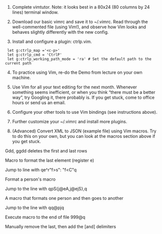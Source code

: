 1. Complete vimtutor. Note: it looks best in a 80x24 (80 columns by 24 lines) terminal window.


2. Download our basic vimrc and save it to ~/.vimrc. Read through the well-commented file (using Vim!), and observe how Vim looks and behaves slightly differently with the new config.

3. Install and configure a plugin: ctrlp.vim.
```
 let g:ctrlp_map ='<c-p>' 
 let g:ctrlp_cmd = 'CtrlP'
 let g:ctrlp_working_path_mode = 'ra' # Set the default path to the current path
 ```

4. To practice using Vim, re-do the Demo from lecture on your own machine.


5. Use Vim for all your text editing for the next month. Whenever something seems inefficient, or when you think “there must be a better way”, try Googling it, there probably is. If you get stuck, come to office hours or send us an email.


6. Configure your other tools to use Vim bindings (see instructions above).


7. Further customize your ~/.vimrc and install more plugins.


8. (Advanced) Convert XML to JSON (example file) using Vim macros. Try to do this on your own, but you can look at the macros section above if you get stuck.

Gdd, ggdd deletes the first and last rows

Macro to format the last element (register e)

Jump to line with <name> qe^r"f>s": "<ESC>f<C"<ESC>q

Format a person's macro

Jump to the line with <person> qpS{<ESC>j@eA,<ESC>j@ejS},<ESC>q

A macro that formats one person and then goes to another

Jump to the line with <person> qq@pjq

Execute macro to the end of file 999@q

Manually remove the last, then add the [and] delimiters
